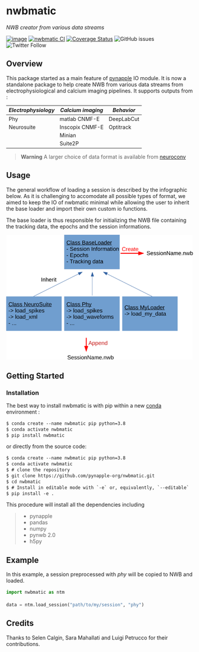 # nwbmatic

_NWB creator from various data streams_

[![image](https://img.shields.io/pypi/v/nwbmatic.svg)](https://pypi.python.org/pypi/nwbmatic)
[![nwbmatic CI](https://github.com/pynapple-org/nwbmatic/actions/workflows/build.yml/badge.svg)](https://github.com/pynapple-org/nwbmatic/actions/workflows/build.yml)
[![Coverage Status](https://coveralls.io/repos/github/pynapple-org/nwbmatic/badge.svg?branch=main)](https://coveralls.io/github/pynapple-org/nwbmatic?branch=main)
![GitHub issues](https://img.shields.io/github/issues-raw/pynapple-org/nwbmatic)
![Twitter Follow](https://img.shields.io/twitter/follow/thepynapple?style=social)

Overview
--------

This package started as a main feature of [pynapple](https://github.com/pynapple-org/pynapple) IO module. It is now a standalone package to help create NWB from various data streams from electrophysiological and calcium imaging pipelines. It supports outputs from :

| _Electrophysiology_ | _Calcium imaging_ | _Behavior_   |
| ------------------- | ----------------- | ------------ |
| Phy                 | matlab CNMF-E     | DeepLabCut   |
| Neurosuite          | Inscopix CNMF-E   | Optitrack    |
|                     | Minian 	          |              |
|                     | Suite2P           |              |


> **Warning**
> A larger choice of data format is available from [neuroconv](https://github.com/catalystneuro/neuroconv)

Usage
-----

The general workflow of loading a session is described by the infographic below. As it is challenging to accomodate all possible types of format, we aimed to keep the IO of nwbmatic minimal while allowing the user to inherit the base loader and import their own custom io functions. 

The base loader is thus responsible for initializing the NWB file containing the tracking data, the epochs and the session informations.

![title](docs/imgs/base_loader_pynapple.png)



Getting Started
---------------

### Installation

The best way to install nwbmatic is with pip within a new [conda](https://docs.conda.io/en/latest/) environment :

    
``` {.sourceCode .shell}
$ conda create --name nwbmatic pip python=3.8
$ conda activate nwbmatic
$ pip install nwbmatic
```

or directly from the source code:

``` {.sourceCode .shell}
$ conda create --name nwbmatic pip python=3.8
$ conda activate nwbmatic
$ # clone the repository
$ git clone https://github.com/pynapple-org/nwbmatic.git
$ cd nwbmatic
$ # Install in editable mode with `-e` or, equivalently, `--editable`
$ pip install -e .
```

This procedure will install all the dependencies including 

> -   pynapple
> -   pandas
> -   numpy
> -   pynwb 2.0
> -   h5py

Example
-------

In this example, a session preprocessed with _phy_ will be copied to NWB and loaded.

```python
import nwbmatic as ntm

data = ntm.load_session("path/to/my/session", "phy")
```

Credits
-------

Thanks to Selen Calgin, Sara Mahallati and Luigi Petrucco for their contributions.








